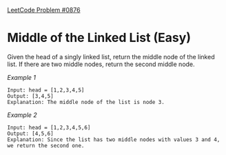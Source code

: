 [LeetCode Problem #0876](https://leetcode.com/problems/middle-of-the-linked-list/description/)  
# Middle of the Linked List (Easy)  

Given the head of a singly linked list, return the middle node of the linked list. If there are two middle nodes, return the second middle node.

*Example 1*

    Input: head = [1,2,3,4,5]  
    Output: [3,4,5]  
    Explanation: The middle node of the list is node 3.

*Example 2*

    Input: head = [1,2,3,4,5,6]
    Output: [4,5,6]
    Explanation: Since the list has two middle nodes with values 3 and 4, we return the second one.
